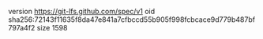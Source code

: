 version https://git-lfs.github.com/spec/v1
oid sha256:72143f11635f8da47e841a7cfbccd55b905f998fcbcace9d779b487bf797a4f2
size 1598
